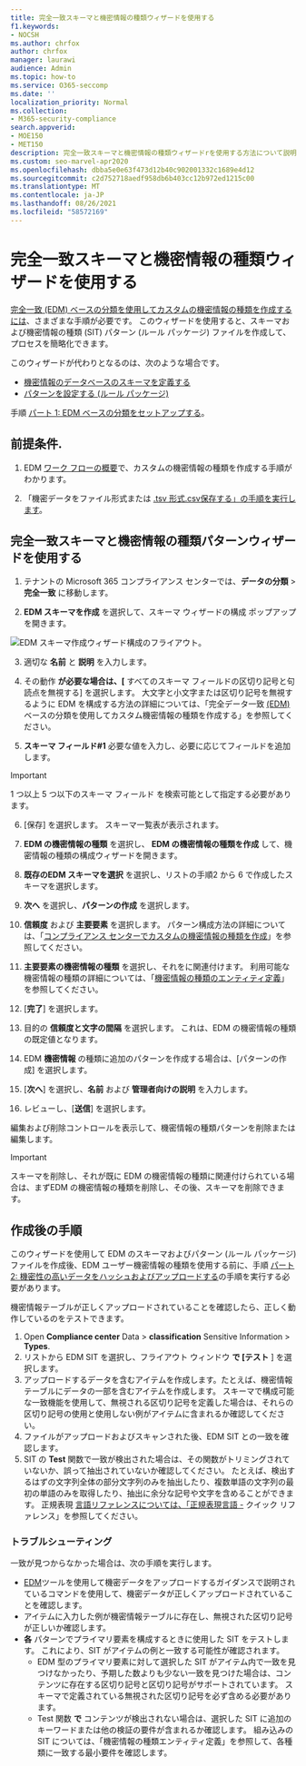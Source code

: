 ```yaml
---
title: 完全一致スキーマと機密情報の種類ウィザードを使用する
f1.keywords:
- NOCSH
ms.author: chrfox
author: chrfox
manager: laurawi
audience: Admin
ms.topic: how-to
ms.service: O365-seccomp
ms.date: ''
localization_priority: Normal
ms.collection:
- M365-security-compliance
search.appverid:
- MOE150
- MET150
description: 完全一致スキーマと機密情報の種類ウィザードrを使用する方法について説明します。
ms.custom: seo-marvel-apr2020
ms.openlocfilehash: dbba5e0e63f473d12b40c902001332c1689e4d12
ms.sourcegitcommit: c2d752718aedf958db6b403cc12b972ed1215c00
ms.translationtype: MT
ms.contentlocale: ja-JP
ms.lasthandoff: 08/26/2021
ms.locfileid: "58572169"
---
```

# <a name="use-the-exact-data-match-schema-and-sensitive-information-type-wizard"></a>完全一致スキーマと機密情報の種類ウィザードを使用する

[完全一致 (EDM) ベースの分類を使用してカスタムの機密情報の種類を作成するには](create-custom-sensitive-information-types-with-exact-data-match-based-classification.md)、さまざまな手順が必要です。  このウィザードを使用すると、スキーマおよび機密情報の種類 (SIT) パターン (ルール パッケージ) ファイルを作成して、プロセスを簡略化できます。

このウィザードが代わりとなるのは、次のような場合です。

- [機密情報のデータベースのスキーマを定義する](create-custom-sensitive-information-types-with-exact-data-match-based-classification.md#define-the-schema-for-your-database-of-sensitive-information)
- [パターンを設定する (ルール パッケージ)](create-custom-sensitive-information-types-with-exact-data-match-based-classification.md#set-up-a-rule-package)

手順 [パート 1: EDM ベースの分類をセットアップする](create-custom-sensitive-information-types-with-exact-data-match-based-classification.md#part-1-set-up-edm-based-classification)。

## <a name="pre-requisites"></a>前提条件.

1. EDM [ワーク フローの概要](create-custom-sensitive-information-types-with-exact-data-match-based-classification.md#the-work-flow-at-a-glance)で、カスタムの機密情報の種類を作成する手順がわかります。

2. 「機密データをファイル形式または [.tsv 形式.csv保存する」の手順を実行します](create-custom-sensitive-information-types-with-exact-data-match-based-classification.md#save-sensitive-data-in-csv-or-tsv-format)。

## <a name="use-the-exact-data-match-schema-and-sensitive-information-type-pattern-wizard"></a>完全一致スキーマと機密情報の種類パターンウィザードを使用する

1. テナントの Microsoft 365 コンプライアンス センターでは、**データの分類** > **完全一致** に移動します。 

2. **EDM スキーマを作成** を選択して、スキーマ ウィザードの構成 ポップアップを開きます。

![EDM スキーマ作成ウィザード構成のフライアウト。](../media/edm-schema-wizard-1.png)

3. 適切な **名前** と **説明** を入力します。

4. その動作 **が必要な場合は、[** すべてのスキーマ フィールドの区切り記号と句読点を無視する] を選択します。 大文字と小文字または区切り記号を無視するように EDM を構成する方法の詳細については、「完全データ一致 [(EDM)](create-custom-sensitive-information-types-with-exact-data-match-based-classification.md)ベースの分類を使用してカスタム機密情報の種類を作成する」を参照してください。

5. **スキーマ フィールド#1** 必要な値を入力し、必要に応じてフィールドを追加します。 

> [!IMPORTANT]
> 1 つ以上 5 つ以下のスキーマ フィールド を検索可能として指定する必要があります。

6. [保存] を選択します。 スキーマ一覧表が表示されます。

7. **EDM の機密情報の種類** を選択し、 **EDM の機密情報の種類を作成** して、機密情報の種類の構成ウィザードを開きます。

8. **既存のEDM スキーマを選択** を選択し、リストの手順2 から 6 で作成したスキーマを選択します。

9. **次へ** を選択し、**パターンの作成** を選択します。

10. **信頼度** および **主要要素** を選択します。  パターン構成方法の詳細については、「[コンプライアンス センターでカスタムの機密情報の種類を作成](create-a-custom-sensitive-information-type.md)」を参照してください。

11.  **主要要素の機密情報の種類** を選択し、それをに関連付けます。 利用可能な機密情報の種類の詳細については、「[機密情報の種類のエンティティ定義](sensitive-information-type-entity-definitions.md)」を参照してください。

12. [**完了**] を選択します。

13. 目的の **信頼度と文字の間隔** を選択します。  これは、EDM の機密情報の種類の既定値となります。

13. EDM **機密情報** の種類に追加のパターンを作成する場合は、[パターンの作成] を選択します。

14. [**次へ**] を選択し、**名前** および **管理者向けの説明** を入力します。

15. レビューし、[**送信**] を選択します。

編集および削除コントロールを表示して、機密情報の種類パターンを削除または編集します。

> [!IMPORTANT]
> スキーマを削除し、それが既に EDM の機密情報の種類に関連付けられている場合は、まずEDM の機密情報の種類を削除し、その後、スキーマを削除できます。

## <a name="post-creation-steps"></a>作成後の手順

このウィザードを使用して EDM のスキーマおよびパターン (ルール パッケージ) ファイルを作成後、EDM ユーザー機密情報の種類を使用する前に、手順 [パート 2: 機密性の高いデータをハッシュおよびアップロードする](create-custom-sensitive-information-types-with-exact-data-match-based-classification.md#part-2-hash-and-upload-the-sensitive-data)の手順を実行する必要があります。

機密情報テーブルが正しくアップロードされていることを確認したら、正しく動作しているのをテストできます。

1. Open **Compliance center** Data  >  **classification** Sensitive Information  >  **Types**.
2. リストから EDM SIT を選択し、フライアウト ウィンドウ **で [テスト** ] を選択します。 
3. アップロードするデータを含むアイテムを作成します。たとえば、機密情報テーブルにデータの一部を含むアイテムを作成します。 スキーマで構成可能な一致機能を使用して、無視される区切り記号を定義した場合は、それらの区切り記号の使用と使用しない例がアイテムに含まれるか確認してください。
4. ファイルがアップロードおよびスキャンされた後、EDM SIT との一致を確認します。
5. SIT の **Test** 関数で一致が検出された場合は、その関数がトリミングされていないか、誤って抽出されていないか確認してください。 たとえば、検出するはずの文字列全体の部分文字列のみを抽出したり、複数単語の文字列の最初の単語のみを取得したり、抽出に余分な記号や文字を含めることができます。 正規表現 [言語リファレンスについては、「正規表現言語 -](/dotnet/standard/base-types/regular-expression-language-quick-reference) クイック リファレンス」を参照してください。 

### <a name="troubleshooting"></a>トラブルシューティング

一致が見つからなかった場合は、次の手順を実行します。
- [EDM](create-custom-sensitive-information-types-with-exact-data-match-based-classification.md)ツールを使用して機密データをアップロードするガイダンスで説明されているコマンドを使用して、機密データが正しくアップロードされていることを確認します。
- アイテムに入力した例が機密情報テーブルに存在し、無視された区切り記号が正しいか確認します。
- **各** パターンでプライマリ要素を構成するときに使用した SIT をテストします。 これにより、SIT がアイテムの例と一致する可能性が確認されます。 
  -  EDM 型のプライマリ要素に対して選択した SIT がアイテム内で一致を見つけなかったり、予期した数よりも少ない一致を見つけた場合は、コンテンツに存在する区切り記号と区切り記号がサポートされています。 スキーマで定義されている無視された区切り記号を必ず含める必要があります。 
  -  Test 関数 **で** コンテンツが検出されない場合は、選択した SIT に追加のキーワードまたは他の検証の要件が含まれるか確認します。 組み込みの SIT については[](sensitive-information-type-entity-definitions.md)、「機密情報の種類エンティティ定義」を参照して、各種類に一致する最小要件を確認します。
